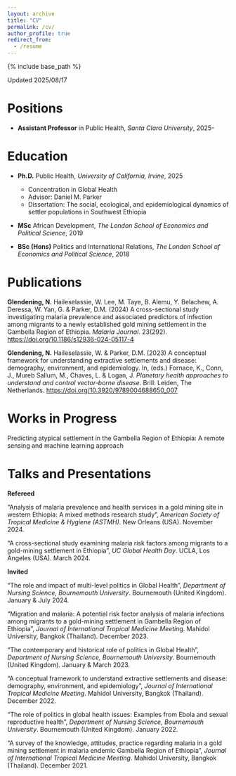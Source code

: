 ```yaml
---
layout: archive
title: "CV"
permalink: /cv/
author_profile: true
redirect_from:
  - /resume
---
```


{% include base_path %}

Updated 2025/08/17

Positions
======
* **Assistant Professor** in Public Health, *Santa Clara University*, 2025-

Education
======
* **Ph.D.** Public Health, *University of California, Irvine*, 2025
  * Concentration in Global Health
  * Advisor: Daniel M. Parker
  * Dissertation: The social, ecological, and epidemiological dynamics of settler populations in Southwest Ethiopia

* **MSc**  African Development, *The London School of Economics and Political Science*, 2019
* **BSc (Hons)** Politics and International Relations, *The London School of Economics and Political Science*, 2018

Publications
======
**Glendening, N.** Haileselassie, W. Lee, M. Taye, B. Alemu, Y. Belachew, A. Deressa, W. Yan, G. & Parker, D.M. (2024) A cross-sectional study investigating malaria prevalence and associated predictors of infection among migrants to a newly established gold mining settlement in the Gambella Region of Ethiopia. *Malaria Journal*. 23(292). https://doi.org/10.1186/s12936-024-05117-4 

**Glendening, N.** Haileselassie, W. & Parker, D.M. (2023) A conceptual framework for    understanding extractive settlements and disease: demography, environment, and epidemiology. In, (eds.) Fornace, K., Conn, J., Mureb Sallum, M., Chaves, L. & Logan, J. *Planetary health approaches to understand and control vector-borne disease*. Brill: Leiden, The Netherlands.  https://doi.org/10.3920/9789004688650_007 

Works in Progress
======

Predicting atypical settlement in the Gambella Region of Ethiopia: A remote sensing and machine learning approach


Talks and Presentations
======
**Refereed**

“Analysis of malaria prevalence and health services in a gold mining site in western Ethiopia: A mixed methods research study”, *American Society of Tropical Medicine & Hygiene (ASTMH)*. New Orleans (USA). November 2024. 

“A cross-sectional study examining malaria risk factors among migrants to a gold-mining settlement in Ethiopia”, *UC Global Health Day*. UCLA, Los Angeles (USA). March 2024. 

**Invited**

“The role and impact of multi-level politics in Global Health”, *Department of Nursing Science, Bournemouth University*. Bournemouth (United Kingdom). January & July 2024. 

“Migration and malaria: A potential risk factor analysis of malaria infections among migrants to a gold-mining settlement in Gambella Region of Ethiopia”, *Journal of International Tropical Medicine Meetin*g. Mahidol University, Bangkok (Thailand). December 2023. 

“The contemporary and historical role of politics in Global Health”, *Department of Nursing Science, Bournemouth University*. Bournemouth (United Kingdom). January & March 2023. 

“A conceptual framework to understand extractive settlements and disease: demography, environment, and epidemiology”, *Journal of International Tropical Medicine Meeting*. Mahidol University, Bangkok (Thailand). December 2022. 

“The role of politics in global health issues: Examples from Ebola and sexual reproductive health”, *Department of Nursing Science, Bournemouth University*. Bournemouth (United Kingdom). January 2022. 

“A survey of the knowledge, attitudes, practice regarding malaria in a gold mining settlement in malaria endemic Gambella Region of Ethiopia”, *Journal of International Tropical Medicine Meeting*. Mahidol University, Bangkok (Thailand). December 2021.

